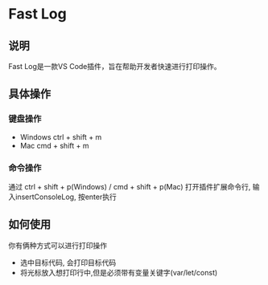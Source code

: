 # **Fast Log**

## **说明**
Fast Log是一款VS Code插件，旨在帮助开发者快速进行打印操作。

## **具体操作**
### **键盘操作**
- Windows  ctrl + shift + m
- Mac  cmd + shift + m

### **命令操作**
通过  ctrl + shift + p(Windows) /  cmd + shift + p(Mac) 打开插件扩展命令行, 输入insertConsoleLog, 按enter执行


## **如何使用**
你有俩种方式可以进行打印操作
- 选中目标代码, 会打印目标代码
- 将光标放入想打印行中,但是必须带有变量关键字(var/let/const)
